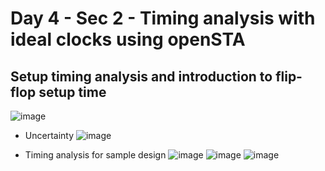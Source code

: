 # Day 4 - Sec 2 - Timing analysis with ideal clocks using openSTA

## Setup timing analysis and introduction to flip-flop setup time
![image](https://github.com/ankdesh/vsd-openlane/assets/15871819/4d940d17-5cd4-4180-a5d3-4470f44c2643)
* Uncertainty
![image](https://github.com/ankdesh/vsd-openlane/assets/15871819/fcb5fd0a-4adc-45d7-89c2-948352a43398)

* Timing analysis for sample design
![image](https://github.com/ankdesh/vsd-openlane/assets/15871819/4ba6ca13-50ab-4351-8963-0e4e1373c78e)
![image](https://github.com/ankdesh/vsd-openlane/assets/15871819/4738c71a-ee3c-4a40-a02f-e915b0c233d7)
![image](https://github.com/ankdesh/vsd-openlane/assets/15871819/197eb435-8fbe-408d-a4b4-604a9911d148)



